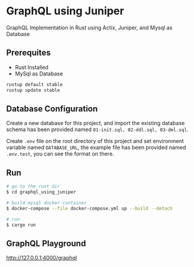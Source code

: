 # GraphQL using Juniper

GraphQL Implementation in Rust using Actix, Juniper, and Mysql as Database

## Prerequites

- Rust Installed
- MySql as Database

```bash
rustup default stable
rustup update stable
```

## Database Configuration

Create a new database for this project, and import the existing database schema has been provided named `01-init.sql, 02-ddl.sql, 03-dml.sql`.

Create `.env` file on the root directory of this project and set environment variable named `DATABASE_URL`, the example file has been provided named `.env.test`, you can see the format on there.

## Run

```bash
# go to the root dir
$ cd graphql_using_juniper

# build mysql docker container
$ docker-compose --file docker-compose.yml up --build --detach

# run
$ cargo run
```

## GraphQL Playground

<http://127.0.0.1:4000/graphql>
